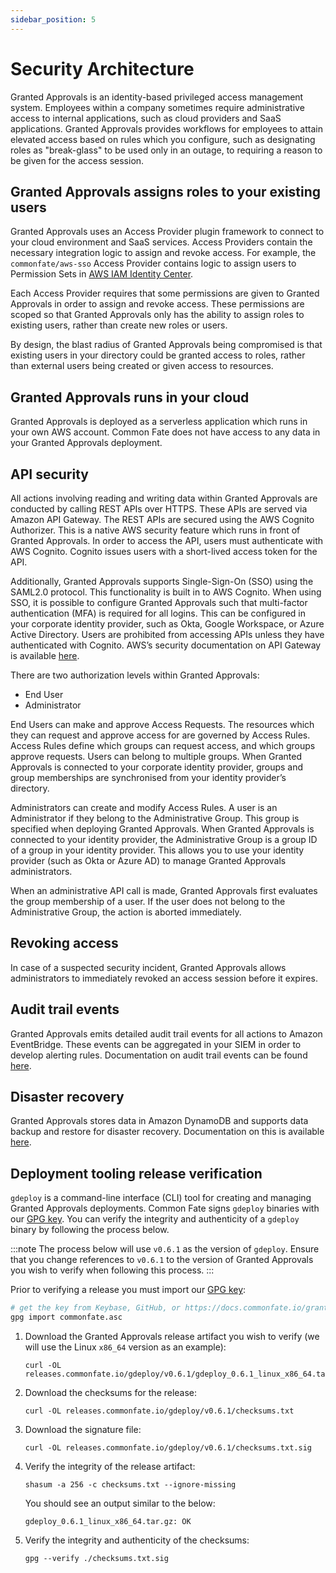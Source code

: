```yaml
---
sidebar_position: 5
---
```


# Security Architecture

Granted Approvals is an identity-based privileged access management system. Employees within a company sometimes require administrative access to internal applications, such as cloud providers and SaaS applications. Granted Approvals provides workflows for employees to attain elevated access based on rules which you configure, such as designating roles as "break-glass" to be used only in an outage, to requiring a reason to be given for the access session.

## Granted Approvals assigns roles to your existing users

Granted Approvals uses an Access Provider plugin framework to connect to your cloud environment and SaaS services. Access Providers contain the necessary integration logic to assign and revoke access. For example, the `commonfate/aws-sso` Access Provider contains logic to assign users to Permission Sets in [AWS IAM Identity Center](https://aws.amazon.com/iam/identity-center/).

Each Access Provider requires that some permissions are given to Granted Approvals in order to assign and revoke access. These permissions are scoped so that Granted Approvals only has the ability to assign roles to existing users, rather than create new roles or users.

By design, the blast radius of Granted Approvals being compromised is that existing users in your directory could be granted access to roles, rather than external users being created or given access to resources.

## Granted Approvals runs in your cloud

Granted Approvals is deployed as a serverless application which runs in your own AWS account. Common Fate does not have access to any data in your Granted Approvals deployment.

## API security

All actions involving reading and writing data within Granted Approvals are conducted by calling REST APIs over HTTPS. These APIs are served via Amazon API Gateway. The REST APIs are secured using the AWS Cognito Authorizer. This is a native AWS security feature which runs in front of Granted Approvals. In order to access the API, users must authenticate with AWS Cognito. Cognito issues users with a short-lived access token for the API.

Additionally, Granted Approvals supports Single-Sign-On (SSO) using the SAML2.0 protocol. This functionality is built in to AWS Cognito. When using SSO, it is possible to configure Granted Approvals such that multi-factor authentication (MFA) is required for all logins. This can be configured in your corporate identity provider, such as Okta, Google Workspace, or Azure Active Directory. Users are prohibited from accessing APIs unless they have authenticated with Cognito. AWS’s security documentation on API Gateway is available [here](https://docs.aws.amazon.com/apigateway/latest/developerguide/security.html).

There are two authorization levels within Granted Approvals:

- End User
- Administrator

End Users can make and approve Access Requests. The resources which they can request and approve access for are governed by Access Rules. Access Rules define which groups can request access, and which groups approve requests. Users can belong to multiple groups. When Granted Approvals is connected to your corporate identity provider, groups and group memberships are synchronised from your identity provider’s directory.

Administrators can create and modify Access Rules. A user is an Administrator if they belong to the Administrative Group. This group is specified when deploying Granted Approvals. When Granted Approvals is connected to your identity provider, the Administrative Group is a group ID of a group in your identity provider. This allows you to use your identity provider (such as Okta or Azure AD) to manage Granted Approvals administrators.

When an administrative API call is made, Granted Approvals first evaluates the group membership of a user. If the user does not belong to the Administrative Group, the action is aborted immediately.

## Revoking access

In case of a suspected security incident, Granted Approvals allows administrators to immediately revoked an access session before it expires.

## Audit trail events

Granted Approvals emits detailed audit trail events for all actions to Amazon EventBridge. These events can be aggregated in your SIEM in order to develop alerting rules. Documentation on audit trail events can be found [here](https://www.notion.so/Team-Home-09dc640a01d149b09edfd12ca83a3926).

## Disaster recovery

Granted Approvals stores data in Amazon DynamoDB and supports data backup and restore for disaster recovery. Documentation on this is available [here](https://docs.commonfate.io/granted-approvals/configuration/backup).

## Deployment tooling release verification

`gdeploy` is a command-line interface (CLI) tool for creating and managing Granted Approvals deployments. Common Fate signs `gdeploy` binaries with our [GPG key](https://docs.commonfate.io/granted/security#pgp-public-key). You can verify the integrity and authenticity of a `gdeploy` binary by following the process below.

:::note
The process below will use `v0.6.1` as the version of `gdeploy`. Ensure that you change references to `v0.6.1` to the version of Granted Approvals you wish to verify when following this process.
:::

Prior to verifying a release you must import our [GPG key](https://docs.commonfate.io/granted/security#pgp-public-key):

```bash
# get the key from Keybase, GitHub, or https://docs.commonfate.io/granted/security, and save it as commonfate.asc.
gpg import commonfate.asc
```

1. Download the Granted Approvals release artifact you wish to verify (we will use the Linux `x86_64` version as an example):

   ```
   curl -OL releases.commonfate.io/gdeploy/v0.6.1/gdeploy_0.6.1_linux_x86_64.tar.gz
   ```

2. Download the checksums for the release:

   ```
   curl -OL releases.commonfate.io/gdeploy/v0.6.1/checksums.txt
   ```

3. Download the signature file:

   ```
   curl -OL releases.commonfate.io/gdeploy/v0.6.1/checksums.txt.sig
   ```

4. Verify the integrity of the release artifact:

   ```
   shasum -a 256 -c checksums.txt --ignore-missing
   ```

   You should see an output similar to the below:

   ```
   gdeploy_0.6.1_linux_x86_64.tar.gz: OK
   ```

5. Verify the integrity and authenticity of the checksums:

   ```
   gpg --verify ./checksums.txt.sig
   ```
